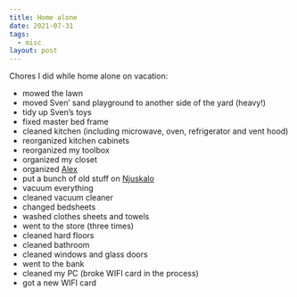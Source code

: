 ```yaml
---
title: Home alone
date: 2021-07-31
tags:
  - misc
layout: post
---
```


Chores I did while home alone on vacation:
- mowed the lawn
- moved Sven’ sand playground to another side of the yard (heavy!)
- tidy up Sven’s toys
- fixed master bed frame
- cleaned kitchen (including microwave, oven, refrigerator and vent hood)
- reorganized kitchen cabinets
- reorganized my toolbox
- organized my closet
- organized [Alex](/blog/alex)
- put a bunch of old stuff on [Njuskalo](https://www.njuskalo.hr/korisnik/stikone)
- vacuum everything
- cleaned vacuum cleaner
- changed bedsheets
- washed clothes sheets and towels
- went to the store (three times)
- cleaned hard floors
- cleaned bathroom
- cleaned windows and glass doors
- went to the bank
- cleaned my PC (broke WIFI card in the process)
- got a new WIFI card
